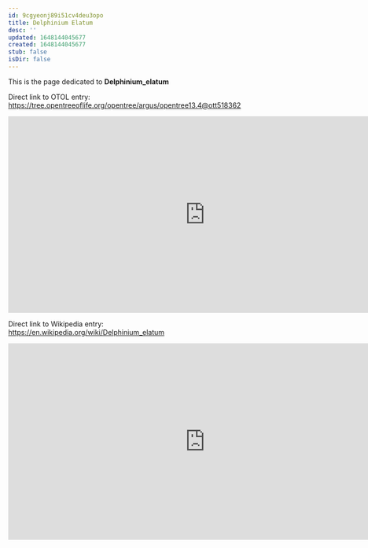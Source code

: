 ```yaml
---
id: 9cgyeonj89i51cv4deu3opo
title: Delphinium Elatum
desc: ''
updated: 1648144045677
created: 1648144045677
stub: false
isDir: false
---
```

This is the page dedicated to **Delphinium_elatum**


Direct link to OTOL entry: https://tree.opentreeoflife.org/opentree/argus/opentree13.4@ott518362



<html>
    <body>
    <iframe src="https://tree.opentreeoflife.org/opentree/argus/opentree13.4@ott518362"
    width="800" height="400" frameborder="0" allowfullscreen> </iframe>
    </body>
</html>
    


Direct link to Wikipedia entry: https://en.wikipedia.org/wiki/Delphinium_elatum



<html>
    <body>
    <iframe src="https://en.wikipedia.org/wiki/Delphinium_elatum"
    width="800" height="400" frameborder="0" allowfullscreen> </iframe>
    </body>
</html>
    
